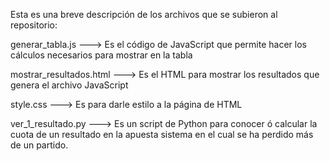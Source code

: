 Esta es una breve descripción de los archivos que se subieron al repositorio:

generar_tabla.js ---> Es el código de JavaScript que permite hacer los cálculos necesarios para mostrar en la tabla

mostrar_resultados.html ---> Es el HTML para mostrar los resultados que genera el archivo JavaScript

style.css ---> Es para darle estilo a la página de HTML

ver_1_resultado.py ---> Es un script de Python para conocer ó calcular la cuota de un resultado en la apuesta sistema en el cual se ha perdido más de un partido.